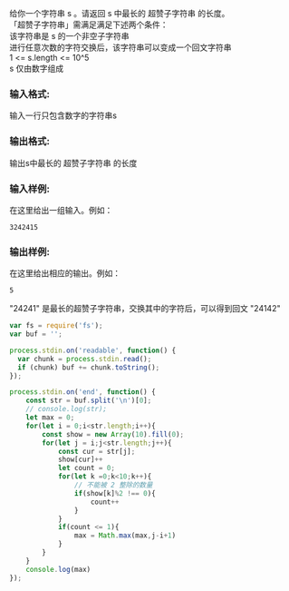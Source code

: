 给你一个字符串 s 。请返回 s 中最长的 超赞子字符串 的长度。\
「超赞子字符串」需满足满足下述两个条件：\
该字符串是 s 的一个非空子字符串\
进行任意次数的字符交换后，该字符串可以变成一个回文字符串\
1 <= s.length <= 10^5\
s 仅由数字组成

### **输入格式:**

输入一行只包含数字的字符串s

### **输出格式:**

输出s中最长的 超赞子字符串 的长度

### **输入样例:**

在这里给出一组输入。例如：

```in
3242415
```

### **输出样例:**

在这里给出相应的输出。例如：

```out
5
```

"24241" 是最长的超赞子字符串，交换其中的字符后，可以得到回文 "24142"


```js
var fs = require('fs');
var buf = '';

process.stdin.on('readable', function() {
  var chunk = process.stdin.read();
  if (chunk) buf += chunk.toString();
});

process.stdin.on('end', function() {
    const str = buf.split('\n')[0];
    // console.log(str);
    let max = 0;
    for(let i = 0;i<str.length;i++){
        const show = new Array(10).fill(0);
        for(let j = i;j<str.length;j++){
            const cur = str[j];
            show[cur]++
            let count = 0;
            for(let k =0;k<10;k++){
                // 不能被 2 整除的数量
                if(show[k]%2 !== 0){
                    count++
                }
            }
            if(count <= 1){
                max = Math.max(max,j-i+1)
            }
        }
    }
    console.log(max)
});
```